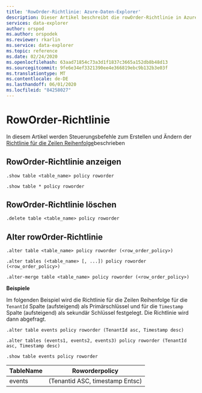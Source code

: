 ```yaml
---
title: 'RowOrder-Richtlinie: Azure-Daten-Explorer'
description: Dieser Artikel beschreibt die rowOrder-Richtlinie in Azure Daten-Explorer.
services: data-explorer
author: orspod
ms.author: orspodek
ms.reviewer: rkarlin
ms.service: data-explorer
ms.topic: reference
ms.date: 02/24/2020
ms.openlocfilehash: 63aad71854c73a3d1f1837c3665a152db8b48d13
ms.sourcegitcommit: 9fe6e34ef3321390ee4e366819ebc9b132b3e03f
ms.translationtype: MT
ms.contentlocale: de-DE
ms.lasthandoff: 06/01/2020
ms.locfileid: "84258027"
---
```

# <a name="roworder-policy"></a>RowOrder-Richtlinie

In diesem Artikel werden Steuerungsbefehle zum Erstellen und Ändern der [Richtlinie für die Zeilen Reihenfolge](../management/roworderpolicy.md)beschrieben

## <a name="show-roworder-policy"></a>RowOrder-Richtlinie anzeigen

```kusto
.show table <table_name> policy roworder

.show table * policy roworder
```

## <a name="delete-roworder-policy"></a>RowOrder-Richtlinie löschen

```kusto
.delete table <table_name> policy roworder
```

## <a name="alter-roworder-policy"></a>Alter rowOrder-Richtlinie

```kusto
.alter table <table_name> policy roworder (<row_order_policy>)

.alter tables (<table_name> [, ...]) policy roworder (<row_order_policy>)

.alter-merge table <table_name> policy roworder (<row_order_policy>)
```

**Beispiele** 

Im folgenden Beispiel wird die Richtlinie für die Zeilen Reihenfolge für die `TenantId` Spalte (aufsteigend) als Primärschlüssel und für die `Timestamp` Spalte (aufsteigend) als sekundär Schlüssel festgelegt. Die Richtlinie wird dann abgefragt.

```kusto
.alter table events policy roworder (TenantId asc, Timestamp desc)

.alter tables (events1, events2, events3) policy roworder (TenantId asc, Timestamp desc)

.show table events policy roworder 
```

|TableName|Roworderpolicy| 
|---|---|
|events|(Tenantid ASC, timestamp Entsc)|
